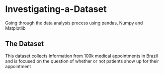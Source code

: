 # Investigating-a-Dataset
Going through the data analysis process using pandas, Numpy and Matplotlib
## The Dataset
This dataset collects information from 100k medical appointments in Brazil and is focused on the question of whether or not patients show up for their appointment
